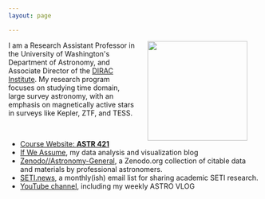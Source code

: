 ```yaml
---
layout: page

---
```


<div>
<!-- <img align="left" src="{{ site.url }}/assets/davenport_bw_2020.JPG" hspace="25" width="200"> -->
<!-- <figure> -->
<img align="right" src="{{ site.url }}/assets/davenport_bw_2020.JPG" hspace="25" width="200">
<!-- </figure> -->

I am a Research Assistant Professor in the University of Washington's Department of Astronomy, and Associate Director of the
<a href="http://dirac.astro.washington.edu">DIRAC Institute</a>.
My research program focuses on studying time domain, large survey astronomy, with an emphasis on magnetically active stars in surveys like Kepler, ZTF, and TESS.
<span class="clear: both"></span>
</div>
<br>

<div>
<ul>
<li> <a href="{{ site.url }}/astr421"> Course Website: <b>ASTR 421</b></a> </li>
<li> <a href="http://www.ifweassume.com"> If We Assume</a>, my data analysis and visualization blog </li>
<li> <a href="https://zenodo.org/communities/astronomy-general/">Zenodo//Astronomy-General</a>, a Zenodo.org collection of citable data and materials by professional astronomers. </li>
<li> <a href="http://seti.news">SETI.news</a>, a monthly(ish) email list for sharing academic SETI research.</li>
<li> <a href="https://www.youtube.com/james-davenport">YouTube channel</a>, including my weekly ASTRO VLOG </li>
</ul>
</div>
<br>
<i class="fa fa-coffee"></i> <i class="fa fa-pagelines"></i> <i class="fa fa-tree"></i> 

